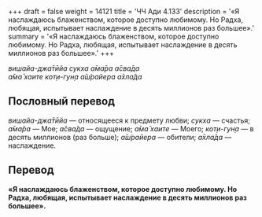 +++
draft = false
weight = 14121
title = 'ЧЧ Ади 4.133'
description = '«Я наслаждаюсь блаженством, которое доступно любимому. Но Радха, любящая, испытывает наслаждение в десять миллионов раз большее».'
summary = '«Я наслаждаюсь блаженством, которое доступно любимому. Но Радха, любящая, испытывает наслаждение в десять миллионов раз большее».'
+++

_вишайа-джа̄тӣйа сукха а̄ма̄ра а̄сва̄да  
а̄ма̄ хаите кот̣и-гун̣а а̄ш́райера а̄хла̄да_

## Пословный перевод

_вишайа_\-_джа̄тӣйа_ — относящееся к предмету любви; _сукха_ — счастья; _а̄ма̄ра_ — Мое; _а̄сва̄да_ — ощущение; _а̄ма̄_ _хаите_ — Моего; _кот̣и_\-_гун̣а_ — в десять миллионов (раз больше); _а̄ш́райера_ — обители; _а̄хла̄да_ — наслаждение.

## Перевод

**«Я наслаждаюсь блаженством, которое доступно любимому. Но Радха, любящая, испытывает наслаждение в десять миллионов раз большее».**
